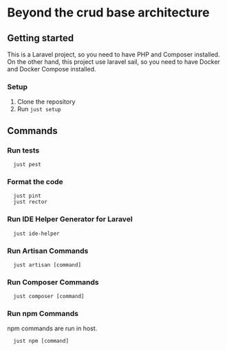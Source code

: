 # Beyond the crud base architecture

## Getting started

This is a Laravel project, so you need to have PHP and Composer installed.
On the other hand, this project use laravel sail, so you need to have Docker and Docker Compose installed.

### Setup
1. Clone the repository
2. Run `just setup`

## Commands

### Run tests
```shell
  just pest
```

### Format the code
```shell
  just pint
  just rector
```

### Run IDE Helper Generator for Laravel

```shell
  just ide-helper
```

### Run Artisan Commands

```shell
  just artisan [command]
```

### Run Composer Commands

```shell
  just composer [command]
```

### Run npm Commands

npm commands are run in host.

```shell
  just npm [command]
```

